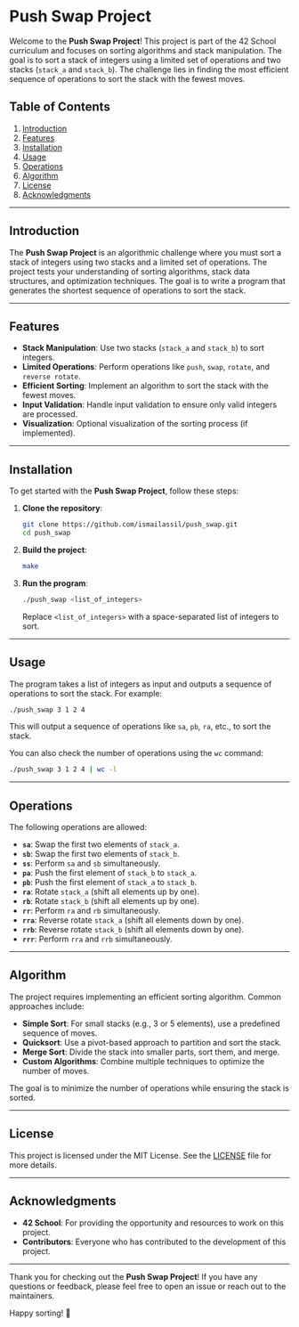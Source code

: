 # Push Swap Project

Welcome to the **Push Swap Project**! This project is part of the 42 School curriculum and focuses on sorting algorithms and stack manipulation. The goal is to sort a stack of integers using a limited set of operations and two stacks (`stack_a` and `stack_b`). The challenge lies in finding the most efficient sequence of operations to sort the stack with the fewest moves.

## Table of Contents

1. [Introduction](#introduction)
2. [Features](#features)
3. [Installation](#installation)
4. [Usage](#usage)
5. [Operations](#operations)
6. [Algorithm](#algorithm)
7. [License](#license)
8. [Acknowledgments](#acknowledgments)

---

## Introduction

The **Push Swap Project** is an algorithmic challenge where you must sort a stack of integers using two stacks and a limited set of operations. The project tests your understanding of sorting algorithms, stack data structures, and optimization techniques. The goal is to write a program that generates the shortest sequence of operations to sort the stack.

---

## Features

- **Stack Manipulation**: Use two stacks (`stack_a` and `stack_b`) to sort integers.
- **Limited Operations**: Perform operations like `push`, `swap`, `rotate`, and `reverse rotate`.
- **Efficient Sorting**: Implement an algorithm to sort the stack with the fewest moves.
- **Input Validation**: Handle input validation to ensure only valid integers are processed.
- **Visualization**: Optional visualization of the sorting process (if implemented).

---

## Installation

To get started with the **Push Swap Project**, follow these steps:

1. **Clone the repository**:

   ```bash
   git clone https://github.com/ismailassil/push_swap.git
   cd push_swap
   ```

2. **Build the project**:

   ```bash
   make
   ```

3. **Run the program**:
   ```bash
   ./push_swap <list_of_integers>
   ```
   Replace `<list_of_integers>` with a space-separated list of integers to sort.

---

## Usage

The program takes a list of integers as input and outputs a sequence of operations to sort the stack. For example:

```bash
./push_swap 3 1 2 4
```

This will output a sequence of operations like `sa`, `pb`, `ra`, etc., to sort the stack.

You can also check the number of operations using the `wc` command:

```bash
./push_swap 3 1 2 4 | wc -l
```

---

## Operations

The following operations are allowed:

- **`sa`**: Swap the first two elements of `stack_a`.
- **`sb`**: Swap the first two elements of `stack_b`.
- **`ss`**: Perform `sa` and `sb` simultaneously.
- **`pa`**: Push the first element of `stack_b` to `stack_a`.
- **`pb`**: Push the first element of `stack_a` to `stack_b`.
- **`ra`**: Rotate `stack_a` (shift all elements up by one).
- **`rb`**: Rotate `stack_b` (shift all elements up by one).
- **`rr`**: Perform `ra` and `rb` simultaneously.
- **`rra`**: Reverse rotate `stack_a` (shift all elements down by one).
- **`rrb`**: Reverse rotate `stack_b` (shift all elements down by one).
- **`rrr`**: Perform `rra` and `rrb` simultaneously.

---

## Algorithm

The project requires implementing an efficient sorting algorithm. Common approaches include:

- **Simple Sort**: For small stacks (e.g., 3 or 5 elements), use a predefined sequence of moves.
- **Quicksort**: Use a pivot-based approach to partition and sort the stack.
- **Merge Sort**: Divide the stack into smaller parts, sort them, and merge.
- **Custom Algorithms**: Combine multiple techniques to optimize the number of moves.

The goal is to minimize the number of operations while ensuring the stack is sorted.

---

## License

This project is licensed under the MIT License. See the [LICENSE](LICENSE) file for more details.

---

## Acknowledgments

- **42 School**: For providing the opportunity and resources to work on this project.
- **Contributors**: Everyone who has contributed to the development of this project.

---

Thank you for checking out the **Push Swap Project**! If you have any questions or feedback, please feel free to open an issue or reach out to the maintainers.

Happy sorting! 🚀
